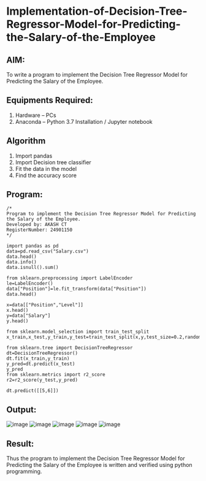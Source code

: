 # Implementation-of-Decision-Tree-Regressor-Model-for-Predicting-the-Salary-of-the-Employee

## AIM:
To write a program to implement the Decision Tree Regressor Model for Predicting the Salary of the Employee.

## Equipments Required:
1. Hardware – PCs
2. Anaconda – Python 3.7 Installation / Jupyter notebook

## Algorithm
1. Import pandas
2. Import Decision tree classifier
3. Fit the data in the model
4. Find the accuracy score

## Program:
```
/*
Program to implement the Decision Tree Regressor Model for Predicting the Salary of the Employee.
Developed by: AKASH CT
RegisterNumber: 24901150 
*/
```
```
import pandas as pd
data=pd.read_csv("Salary.csv")
data.head()
data.info()
data.isnull().sum()
```
```
from sklearn.preprocessing import LabelEncoder
le=LabelEncoder()
data["Position"]=le.fit_transform(data["Position"])
data.head()
```
```
x=data[["Position","Level"]]
x.head()
y=data["Salary"]
y.head()
```
```
from sklearn.model_selection import train_test_split
x_train,x_test,y_train,y_test=train_test_split(x,y,test_size=0.2,random_state=2)
```
```
from sklearn.tree import DecisionTreeRegressor
dt=DecisionTreeRegressor()
dt.fit(x_train,y_train)
y_pred=dt.predict(x_test)
y_pred
from sklearn.metrics import r2_score
r2=r2_score(y_test,y_pred)
```
```
dt.predict([[5,6]])
```


## Output:
![image](https://github.com/user-attachments/assets/120eeeff-0691-472f-a981-0fdef94d443e)
![image](https://github.com/user-attachments/assets/961583ff-5022-41e4-bd78-c85c94659dfd)
![image](https://github.com/user-attachments/assets/45f76a52-7094-42a7-86fc-697a1b5509e7)
![image](https://github.com/user-attachments/assets/052bcf86-1039-4d8e-8805-06c064fbeb5e)
![image](https://github.com/user-attachments/assets/5a9eb3fa-a559-488a-bd3b-15fb60de11f8)





## Result:
Thus the program to implement the Decision Tree Regressor Model for Predicting the Salary of the Employee is written and verified using python programming.
